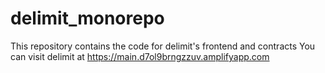 # delimit_monorepo

This repository contains the code for delimit's frontend and contracts
You can visit delimit at https://main.d7ol9brngzzuv.amplifyapp.com
